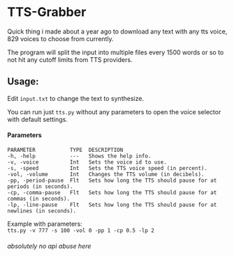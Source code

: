 # TTS-Grabber
Quick thing i made about a year ago to download any text with any tts voice, 829 voices to choose from currently.

The program will split the input into multiple files every 1500 words or so to not hit any cutoff limits from TTS providers.

## Usage:  
Edit `input.txt` to change the text to synthesize.

You can run just `tts.py` without any parameters to open the voice selector with default settings.  

#### Parameters
```
PARAMETER           TYPE  DESCRIPTION
-h, -help           ---   Shows the help info.
-v, -voice          Int   Sets the voice id to use.  
-s, -speed          Int   Sets the TTS voice speed (in percent).  
-vol, -volume       Int   Changes the TTS volume (in decibels).  
-pp, -period-pause  Flt   Sets how long the TTS should pause for at periods (in seconds).  
-cp, -comma-pause   Flt   Sets how long the TTS should pause for at commas (in seconds).  
-lp, -line-pause    Flt   Sets how long the TTS should pause for at newlines (in seconds).
```

Example with parameters:  
`tts.py -v 777 -s 100 -vol 0 -pp 1 -cp 0.5 -lp 2`

###### absolutely no api abuse here
